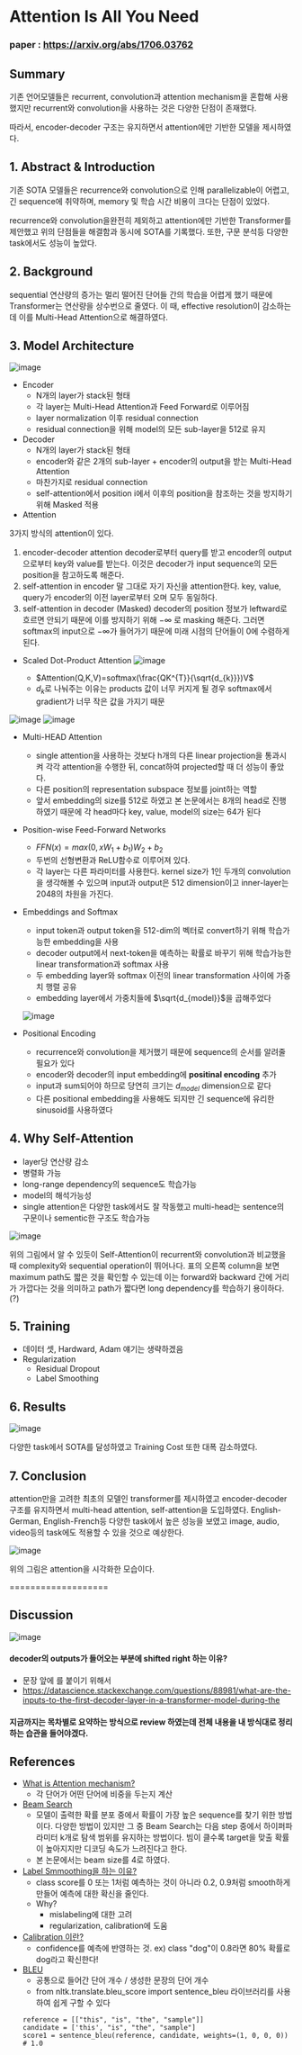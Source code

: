 # Attention Is All You Need
### paper : https://arxiv.org/abs/1706.03762

## Summary
기존 언어모델들은 recurrent, convolution과 attention mechanism을 혼합해 사용했지만 recurrent와 
convolution을 사용하는 것은 다양한 단점이 존재했다.

따라서, encoder-decoder 구조는 유지하면서 attention에만 기반한 모델을 제시하였다.

## 1. Abstract & Introduction
기존 SOTA 모델들은 recurrence와 convolution으로 인해 parallelizable이 어렵고, 긴 sequence에 취약하며, memory 및 학습 시간 비용이 크다는 단점이 있었다.

recurrence와 convolution을완전히 제외하고 attention에만 기반한 Transformer를 제안했고 위의 단점들을 해결함과 동시에 SOTA를 기록했다. 또한, 구문 분석등 다양한
task에서도 성능이 높았다.

## 2. Background
sequential 연산량의 증가는 멀리 떨어진 단어들 간의 학습을 어렵게 했기 때문에 Transformer는 연산량을 상수번으로 줄였다. 이 때, effective resolution이 감소하는데 이를 Multi-Head Attention으로 해결하였다.

## 3. Model Architecture
![image](https://user-images.githubusercontent.com/70709889/176033237-bcc03398-0f12-42d5-9173-d233f9ef52be.png)

- Encoder
  - N개의 layer가 stack된 형태
  - 각 layer는 Multi-Head Attention과 Feed Forward로 이루어짐
  - layer normalization 이후 residual connection
  - residual connection을 위해 model의 모든 sub-layer을 512로 유지
- Decoder
  - N개의 layer가 stack된 형태
  - encoder와 같은 2개의 sub-layer + encoder의 output을 받는 Multi-Head Attention
  - 마찬가지로 residual connection
  - self-attention에서 position i에서 이후의 position을 참조하는 것을 방지하기 위해 Masked 적용
- Attention

3가지 방식의 attention이 있다.
1. encoder-decoder attention
decoder로부터 query를 받고 encoder의 output으로부터 key와 value를 받는다. 이것은 decoder가 input sequence의 모든 position을 참고하도록 해준다.
2. self-attention in encoder
말 그대로 자기 자신을 attention한다. key, value, query가 encoder의 이전 layer로부터 오며 모두 동일하다.
3. self-attention in decoder (Masked)
decoder의 position 정보가 leftward로 흐르면 안되기 때문에 이를 방지하기 위해 $-\infty$ 로 masking 해준다. 
그러면 softmax의 input으로 $-\infty$가 들어가기 때문에 미래 시점의 단어들이 0에 수렴하게 된다.

  - Scaled Dot-Product Attention
![image](https://user-images.githubusercontent.com/70709889/176039169-9bdfa9c2-b4d7-45ef-a7f0-ea009fd2f548.png)

    - $Attention(Q,K,V)=softmax(\frac{QK^{T}}{\sqrt{d_{k}}})V$
    - $d_{k}$로 나눠주는 이유는 products 값이 너무 커지게 될 경우 softmax에서 gradient가 너무 작은 값을 가지기 때문
    
![image](https://user-images.githubusercontent.com/70709889/176039860-cf8b4c2c-f462-4431-8ac3-028a3b10d136.png)
![image](https://user-images.githubusercontent.com/70709889/176040649-18e5461a-9dbc-4a22-b438-cec23b2b4daa.png)

  - Multi-HEAD Attention
    - single attention을 사용하는 것보다 h개의 다른 linear projection을 통과시켜 각각 attention을 수행한 뒤, concat하여 projected할 때 더 성능이 좋았다.
    - 다른 position의 representation subspace 정보를 joint하는 역할
    - 앞서 embedding의 size를 512로 하였고 본 논문에서는 8개의 head로 진행하였기 때문에 각 head마다 key, value, model의 size는 64가 된다
- Position-wise Feed-Forward Networks
  - $FFN(x)=max(0,xW_{1}+b_{1})W_{2}+b_{2}$
  - 두번의 선형변환과 ReLU함수로 이루어져 있다.
  - 각 layer는 다른 파라미터를 사용한다. kernel size가 1인 두개의 convolution을 생각해볼 수 있으며 input과 output은 512 dimension이고 inner-layer는 2048의 차원을 가진다.
- Embeddings and Softmax
  - input token과 output token을 512-dim의 벡터로 convert하기 위해 학습가능한 embedding을 사용
  - decoder output에서 next-token을 예측하는 확률로 바꾸기 위해 학습가능한 linear transformation과 softmax 사용
  - 두 embedding layer와 softmax 이전의 linear transformation 사이에 가중치 행렬 공유
  - embedding layer에서 가중치들에 $\sqrt{d_{model}}$을 곱해주었다
  
  ![image](https://user-images.githubusercontent.com/70709889/176045581-a232e2f2-bdc5-438e-b7bd-4d715d68111e.png)

- Positional Encoding
  - recurrence와 convolution을 제거했기 때문에 sequence의 순서를 알려줄 필요가 있다
  - encoder와 decoder의 input embedding에 **positinal encoding** 추가
  - input과 sum되어야 하므로 당연히 크기는 $d_{model}$ dimension으로 같다
  - 다른 positional embedding을 사용해도 되지만 긴 sequence에 유리한 sinusoid를 사용하였다
## 4. Why Self-Attention
- layer당 연산량 감소
- 병렬화 가능
- long-range dependency의 sequence도 학습가능
- model의 해석가능성
- single attention은 다양한 task에서도 잘 작동했고 multi-head는 sentence의 구문이나 sementic한 구조도 학습가능

![image](https://user-images.githubusercontent.com/70709889/176091465-94743c65-7a53-490a-90c9-4a3f59f62ecd.png)

위의 그림에서 알 수 있듯이 Self-Attention이 recurrent와 convolution과 비교했을 때 complexity와 sequential operation이 뛰어나다. 표의 오른쪽 column을 보면 maximum path도 짧은 것을 확인할 수 있는데 이는 forward와 backward 간에 거리가 가깝다는 것을 의미하고 path가 짧다면 long dependency를 학습하기 용이하다. (?)
## 5. Training
- 데이터 셋, Hardward, Adam 얘기는 생략하겠음
- Regularization
  - Residual Dropout
  - Label Smoothing
## 6. Results
![image](https://user-images.githubusercontent.com/70709889/176095028-27f21d89-328e-4df8-a146-771999b66e68.png)

다양한 task에서 SOTA를 달성하였고 Training Cost 또한 대폭 감소하였다.
## 7. Conclusion
attention만을 고려한 최초의 모델인 transformer를 제시하였고 encoder-decoder 구조를 유지하면서 multi-head attention, self-attention을 도입하였다.
English-German, English-French등 다양한 task에서 높은 성능을 보였고   image, audio, video등의 task에도 적용할 수 있을 것으로 예상한다.

![image](https://user-images.githubusercontent.com/70709889/176092935-623425c3-ab51-444c-a829-9e28a8328377.png)

위의 그림은 attention을 시각화한 모습이다.

===================
## Discussion
![image](https://user-images.githubusercontent.com/70709889/176348473-e4c7091e-741e-4915-87c3-460ac0543be8.png)

#### decoder의 outputs가 들어오는 부분에 shifted right 하는 이유?
- 문장 앞에 <SOS>를 붙이기 위해서
- https://datascience.stackexchange.com/questions/88981/what-are-the-inputs-to-the-first-decoder-layer-in-a-transformer-model-during-the

#### 지금까지는 목차별로 요약하는 방식으로 review 하였는데 전체 내용을 내 방식대로 정리하는 습관을 들어야겠다.

## References
- [What is Attention mechanism?](https://wikidocs.net/22893)
  - 각 단어가 어떤 단어에 비중을 두는지 계산
- [Beam Search](https://velog.io/@nawnoes/%EC%9E%90%EC%97%B0%EC%96%B4%EC%B2%98%EB%A6%AC-Beam-Search)
  - 모델이 출력한 확률 분포 중에서 확률이 가장 높은 sequence를 찾기 위한 방법이다. 다양한 방법이 있지만 그 중 Beam Search는 다음 step 중에서 하이퍼파라미터 k개로 탐색 범위를 유지하는 방법이다. 빔이 클수록 target을 맞출 확률이 높아지지만 디코딩 속도가 느려진다고 한다.
  - 본 논문에서는 beam size를 4로 하였다.
- [Label Smmoothing을 하는 이유?](https://3months.tistory.com/465)
  - class score를 0 또는 1처럼 예측하는 것이 아니라 0.2, 0.9처럼 smooth하게 만들어 예측에 대한 확신을 줄인다. 
  - Why? 
    - mislabeling에 대한 고려
    - regularization, calibration에 도움
- [Calibration 이란?](https://3months.tistory.com/490)
  - confidence를 예측에 반영하는 것. ex) class "dog"이 0.8라면 80% 확률로 dog라고 확신한다!
- [BLEU](https://jrc-park.tistory.com/273)
  - 공통으로 들어간 단어 개수 / 생성한 문장의 단어 개수
  - from nltk.translate.bleu_score import sentence_bleu 라이브러리를 사용하여 쉽게 구할 수 있다
  ```
  reference = [["this", "is", "the", "sample"]]
  candidate = ['this', "is", "the", "sample"]
  score1 = sentence_bleu(reference, candidate, weights=(1, 0, 0, 0)) # 1.0
  ```
